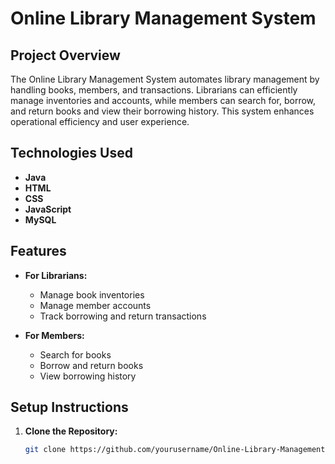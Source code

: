 # Online Library Management System

## Project Overview
The Online Library Management System automates library management by handling books, members, and transactions. Librarians can efficiently manage inventories and accounts, while members can search for, borrow, and return books and view their borrowing history. This system enhances operational efficiency and user experience.

## Technologies Used
- **Java**
- **HTML**
- **CSS**
- **JavaScript**
- **MySQL**

## Features
- **For Librarians:**
  - Manage book inventories
  - Manage member accounts
  - Track borrowing and return transactions

- **For Members:**
  - Search for books
  - Borrow and return books
  - View borrowing history

## Setup Instructions
1. **Clone the Repository:**
   ```bash
   git clone https://github.com/yourusername/Online-Library-Management-System.git
